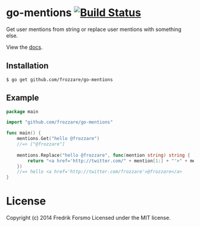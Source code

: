 # go-mentions [![Build Status](https://travis-ci.org/frozzare/go-mentions.svg?branch=master)](https://travis-ci.org/frozzare/go-mentions)

Get user mentions from string or replace user mentions with something else.

View the [docs](http://godoc.org/github.com/frozzare/go-mentions).

## Installation

```
$ go get github.com/frozzare/go-mentions
```

## Example

```go
package main

import "github.com/frozzare/go-mentions"

func main() {
	mentions.Get("hello @frozzare")
	//=> ["@frozzare"]
	
	mentions.Replace("hello @frozzare", func(mention string) string {
		return "<a href='http://twitter.com/" + mention[1:] + "'>" + mention + "</a>"
	})
	//=> hello <a href='http://twitter.com/frozzare'>@frozzare</a>
}
```

# License

Copyright (c) 2014 Fredrik Forsmo
Licensed under the MIT license.

